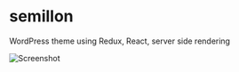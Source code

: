 # semillon
WordPress theme using Redux, React, server side rendering

![Screenshot](http://i.imgur.com/GHabSbP.png)
